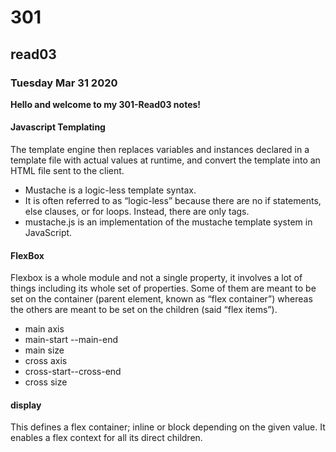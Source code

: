 # 301
## read03
### Tuesday Mar 31 2020

**Hello and welcome to my 301-Read03 notes!**

#### Javascript Templating

The template engine then replaces variables and instances declared in a template file with actual values at runtime, and convert the template into an HTML file sent to the client.

- Mustache is a logic-less template syntax.
- It is often referred to as “logic-less” because there are no if statements, else clauses, or for loops. Instead, there are only tags.
- mustache.js is an implementation of the mustache template system in JavaScript.

#### FlexBox
Flexbox is a whole module and not a single property, it involves a lot of things including its whole set of properties. Some of them are meant to be set on the container (parent element, known as “flex container”) whereas the others are meant to be set on the children (said “flex items”).
- main axis
- main-start --main-end 
- main size
- cross axis
- cross-start--cross-end
- cross size

#### display
This defines a flex container; inline or block depending on the given value. It enables a flex context for all its direct children.
